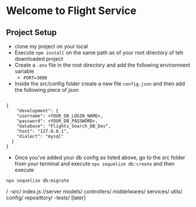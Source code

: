 # Welcome to Flight Service

## Project Setup
- clone my project on your local
- Execute `npm install` on the same path as of your root directory of teh downloaded project
- Create a `.env` file in the root directory and add the following environment variable
    - `PORT=3000`
- Inside the src/config folder create a new file `config.json` and then add the following piece of json

```

{
    "development": {
    "username": <YOUR_DB_LOGIN_NAME>,
    "password": <YOUR_DB_PASSWORD>,
    "database": "Flights_Search_DB_Dev",
    "host": "127.0.0.1",
    "dialect": "mysql"
  }
}
```
- Once you've added your db config as listed above, go to the src folder from your terminal and execute `npx sequelize db:create` and then execute 

`npx sequelize db:migrate`



/
    -src/
        index.js //server
        models/
        controllers/
        middelwares/
        services/
        utils/
        config/
        reposittory/
    -tests/ [later]